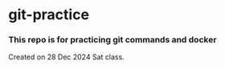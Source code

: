 # git-practice

### This repo is for practicing git commands and docker
Created on 28 Dec 2024 Sat class.
